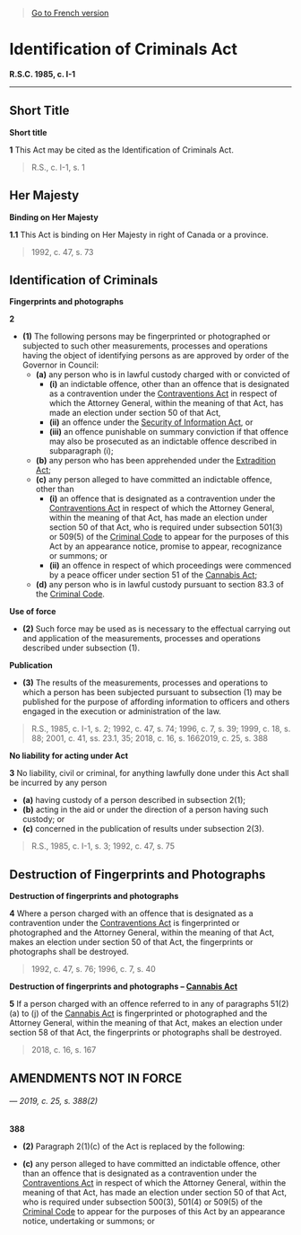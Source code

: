 > [Go to French version](/fr/Lois/Lois%20révisées%20du%20Canada/I/I-1.md)

# Identification of Criminals Act

**R.S.C. 1985, c. I-1**


----------



## Short Title



**Short title**

**1** This Act may be cited as the Identification of Criminals Act.
> R.S., c. I-1, s. 1





## Her Majesty



**Binding on Her Majesty**

**1.1** This Act is binding on Her Majesty in right of Canada or a province.
> 1992, c. 47, s. 73





## Identification of Criminals



**Fingerprints and photographs**

**2** 

- **(1)** The following persons may be fingerprinted or photographed or subjected to such other measurements, processes and operations having the object of identifying persons as are approved by order of the Governor in Council:
	- **(a)** any person who is in lawful custody charged with or convicted of
		- **(i)** an indictable offence, other than an offence that is designated as a contravention under the [Contraventions Act](/en/Acts/Statutes%20of%20Canada/1992/c.%2047.md) in respect of which the Attorney General, within the meaning of that Act, has made an election under section 50 of that Act,
		- **(ii)** an offence under the [Security of Information Act](/en/Acts/Revised%20Statutes%20of%20Canada/O/O-5.md), or
		- **(iii)** an offence punishable on summary conviction if that offence may also be prosecuted as an indictable offence described in subparagraph (i);
	- **(b)** any person who has been apprehended under the [Extradition Act](/en/Acts/Statutes%20of%20Canada/1999/c.%2018.md);
	- **(c)** any person alleged to have committed an indictable offence, other than
		- **(i)** an offence that is designated as a contravention under the [Contraventions Act](/en/Acts/Statutes%20of%20Canada/1992/c.%2047.md) in respect of which the Attorney General, within the meaning of that Act, has made an election under section 50 of that Act, who is required under subsection 501(3) or 509(5) of the [Criminal Code](/en/Acts/Revised%20Statutes%20of%20Canada/C/C-46.md) to appear for the purposes of this Act by an appearance notice, promise to appear, recognizance or summons; or
		- **(ii)** an offence in respect of which proceedings were commenced by a peace officer under section 51 of the [Cannabis Act](/en/Acts/Statutes%20of%20Canada/2018/c.%2016.md);
	- **(d)** any person who is in lawful custody pursuant to section 83.3 of the [Criminal Code](/en/Acts/Revised%20Statutes%20of%20Canada/C/C-46.md).

**Use of force**

- **(2)** Such force may be used as is necessary to the effectual carrying out and application of the measurements, processes and operations described under subsection (1).

**Publication**

- **(3)** The results of the measurements, processes and operations to which a person has been subjected pursuant to subsection (1) may be published for the purpose of affording information to officers and others engaged in the execution or administration of the law.
> R.S., 1985, c. I-1, s. 2; 1992, c. 47, s. 74; 1996, c. 7, s. 39; 1999, c. 18, s. 88; 2001, c. 41, ss. 23.1, 35; 2018, c. 16, s. 1662019, c. 25, s. 388





**No liability for acting under Act**

**3** No liability, civil or criminal, for anything lawfully done under this Act shall be incurred by any person
- **(a)** having custody of a person described in subsection 2(1);
- **(b)** acting in the aid or under the direction of a person having such custody; or
- **(c)** concerned in the publication of results under subsection 2(3).
> R.S., 1985, c. I-1, s. 3; 1992, c. 47, s. 75





## Destruction of Fingerprints and Photographs



**Destruction of fingerprints and photographs**

**4** Where a person charged with an offence that is designated as a contravention under the [Contraventions Act](/en/Acts/Statutes%20of%20Canada/1992/c.%2047.md) is fingerprinted or photographed and the Attorney General, within the meaning of that Act, makes an election under section 50 of that Act, the fingerprints or photographs shall be destroyed.
> 1992, c. 47, s. 76; 1996, c. 7, s. 40





**Destruction of fingerprints and photographs – [Cannabis Act](/en/Acts/Statutes%20of%20Canada/2018/c.%2016.md)**

**5** If a person charged with an offence referred to in any of paragraphs 51(2)(a) to (j) of the [Cannabis Act](/en/Acts/Statutes%20of%20Canada/2018/c.%2016.md) is fingerprinted or photographed and the Attorney General, within the meaning of that Act, makes an election under section 58 of that Act, the fingerprints or photographs shall be destroyed.
> 2018, c. 16, s. 167





## AMENDMENTS NOT IN FORCE

######           — 2019, c. 25, s. 388(2)

**388** 

- **(2)** Paragraph 2(1)(c) of the Act is replaced by the following:

- **(c)** any person alleged to have committed an indictable offence, other than an offence that is designated as a contravention under the [Contraventions Act](/en/Acts/Statutes%20of%20Canada/1992/c.%2047.md) in respect of which the Attorney General, within the meaning of that Act, has made an election under section 50 of that Act, who is required under subsection 500(3), 501(4) or 509(5) of the [Criminal Code](/en/Acts/Revised%20Statutes%20of%20Canada/C/C-46.md) to appear for the purposes of this Act by an appearance notice, undertaking or summons; or





